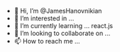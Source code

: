 - 👋 Hi, I’m @JamesHanovnikian
- 👀 I’m interested in ... 
- 🌱 I’m currently learning ... react.js 
- 💞️ I’m looking to collaborate on ...
- 📫 How to reach me ...

<!---
JamesHanovnikian/JamesHanovnikian is a ✨ special ✨ repository because its `README.md` (this file) appears on your GitHub profile.
You can click the Preview link to take a look at your changes.
--->
